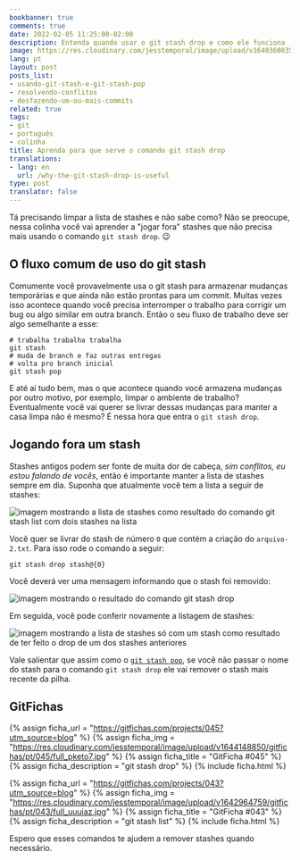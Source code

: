 ```yaml
---
bookbanner: true
comments: true
date: 2022-02-05 11:25:00-02:00
description: Entenda quando usar o git stash drop e como ele funciona
image: https://res.cloudinary.com/jesstemporal/image/upload/v1640360835/covers/colinha_igmf4s.png
lang: pt
layout: post
posts_list:
- usando-git-stash-e-git-stash-pop
- resolvendo-conflitos
- desfazendo-um-ou-mais-commits
related: true
tags:
- git
- português
- colinha
title: Aprenda para que serve o comando git stash drop
translations:
- lang: en
  url: /why-the-git-stash-drop-is-useful
type: post
translator: false
---
```


Tá precisando limpar a lista de stashes e não sabe como? Não se preocupe, nessa colinha você vai aprender a "jogar fora" stashes que não precisa mais usando o comando `git stash drop`. 😉

## O fluxo comum de uso do git stash

Comumente você provavelmente usa o git stash para armazenar mudanças temporárias e que ainda não estão prontas para um commit. Muitas vezes isso acontece quando você precisa interromper o trabalho para corrigir um bug ou algo similar em outra branch. Então o seu fluxo de trabalho deve ser algo semelhante a esse:

```console
# trabalha trabalha trabalha
git stash
# muda de branch e faz outras entregas
# volta pro branch inicial
git stash pop
```

E até aí tudo bem, mas o que acontece quando você armazena mudanças por outro motivo, por exemplo, limpar o ambiente de trabalho? Eventualmente você vai querer se livrar dessas mudanças para manter a casa limpa não é mesmo? É nessa hora que entra o `git stash drop`.

## Jogando fora um stash

Stashes antigos podem ser fonte de muita dor de cabeça, _sim conflitos, eu estou falando de vocês_, então é importante manter a lista de stashes sempre em dia. Suponha que atualmente você tem a lista a seguir de stashes:

![imagem mostrando a lista de stashes como resultado do comando git stash list com dois stashes na lista](https://res.cloudinary.com/jesstemporal/image/upload/v1644068422/git-stash/listagem-stashes-fig1_uiizzc.png)

Você quer se livrar do stash de número `0` que contém a criação do `arquivo-2.txt`. Para isso rode o comando a seguir:

```console
git stash drop stash@{0}
```

Você deverá ver uma mensagem informando que o stash foi removido:

![imagem mostrando o resultado do comando git stash drop](https://res.cloudinary.com/jesstemporal/image/upload/v1644068420/git-stash/resultado-git-stash-drop-fig2_kzdkkj.png)

Em seguida, você pode conferir novamente a listagem de stashes:

![imagem mostrando a lista de stashes só com um stash como resultado de ter feito o drop de um dos stashes anteriores](https://res.cloudinary.com/jesstemporal/image/upload/v1644068420/git-stash/listagem-stashes-pos-dropfig3_j0h1gp.png)

Vale salientar que assim como o [`git stash pop`](https://jtemporal.com/usando-git-stash-e-git-stash-pop), se você não passar o nome do stash para o comando `git stash drop` ele vai remover o stash mais recente da pilha.

## GitFichas

{% assign ficha_url = "https://gitfichas.com/projects/045?utm_source=blog" %}
{% assign ficha_img = "https://res.cloudinary.com/jesstemporal/image/upload/v1644148850/gitfichas/pt/045/full_pketo7.jpg" %}
{% assign ficha_title = "GitFicha #045" %}
{% assign ficha_description = "git stash drop" %}
{% include ficha.html %}

{% assign ficha_url = "https://gitfichas.com/projects/043?utm_source=blog" %}
{% assign ficha_img = "https://res.cloudinary.com/jesstemporal/image/upload/v1642964759/gitfichas/pt/043/full_uuuiaz.jpg" %}
{% assign ficha_title = "GitFicha #043" %}
{% assign ficha_description = "git stash list" %}
{% include ficha.html %}

Espero que esses comandos te ajudem a remover stashes quando necessário.
